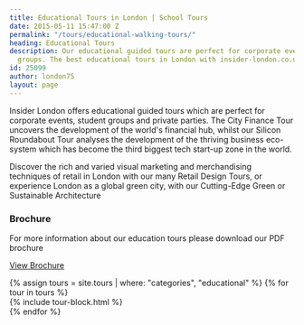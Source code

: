 ```yaml
---
title: Educational Tours in London | School Tours
date: 2015-05-11 15:47:00 Z
permalink: "/tours/educational-walking-tours/"
heading: Educational Tours
description: Our educational guided tours are perfect for corporate events or student
  groups. The best educational tours in London with insider-london.co.uk.
id: 25099
author: london75
layout: page
---
```


Insider London offers educational guided tours which are perfect for corporate events, student groups and private parties. The City Finance Tour uncovers the development of the world's financial hub, whilst our Silicon Roundabout Tour analyses the development of the thriving business eco-system which has become the third biggest tech start-up zone in the world.

Discover the rich and varied visual marketing and merchandising techniques of retail in London with our many Retail Design Tours, or experience London as a global green city, with our Cutting-Edge Green or Sustainable Architecture

### Brochure

For more information about our education tours please download our PDF brochure

<a class="btn btn--small btn--red" href="/assets/insider-london-educational-tour-brochure.pdf">View Brochure
</a>

<div class="layout">
  {% assign tours = site.tours | where: "categories", "educational" %}
  {% for tour in tours %}
  <div class="layout__item u-1/4 u-1/3-lap u-1/2-palm">
  {% include tour-block.html %}
  </div>
  {% endfor %}
</div>
